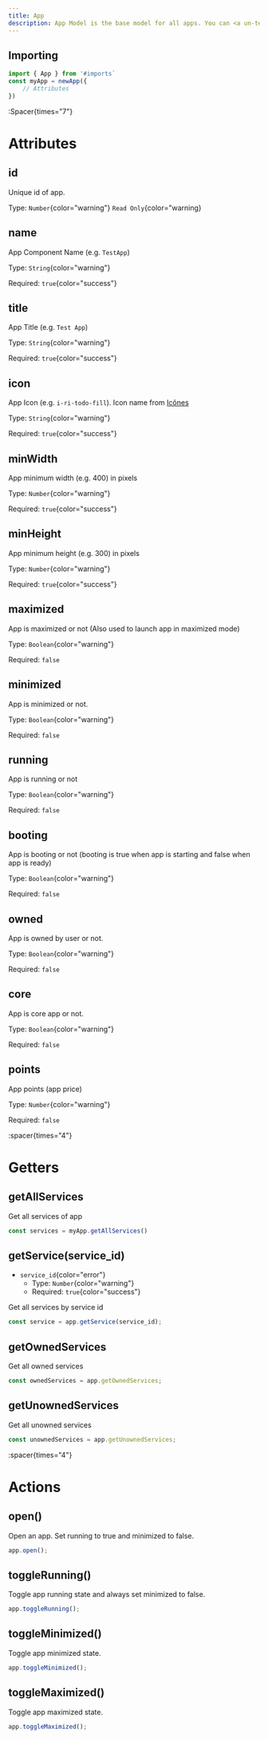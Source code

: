```yaml
---
title: App
description: App Model is the base model for all apps. You can <a un-text="white" href="https://github.com/EnabApp/core/blob/master/src/runtime/classes/App.ts">click here</a> visit github repository for more information.
---
```



## Importing
```ts
import { App } from '#imports`
const myApp = newApp({
    // Attributes
})
```

:Spacer{times="7"}


# Attributes
## id
Unique id of app.

Type: `Number`{color="warning"} `Read Only`{color="warning}


## name
App Component Name (e.g. `TestApp`)

Type: `String`{color="warning"}

Required: `true`{color="success"}


## title
App Title (e.g. `Test App`)

Type: `String`{color="warning"}

Required: `true`{color="success"}


## icon

App Icon (e.g. `i-ri-todo-fill`). Icon name from [Icônes](https://icones.js.org)

Type: `String`{color="warning"}

Required: `true`{color="success"}


## minWidth
App minimum width (e.g. 400) in pixels

Type: `Number`{color="warning"}

Required: `true`{color="success"}

## minHeight
App minimum height (e.g. 300) in pixels

Type: `Number`{color="warning"}

Required: `true`{color="success"}

## maximized
App is maximized or not (Also used to launch app in maximized mode)

Type: `Boolean`{color="warning"}

Required: `false`


## minimized
App is minimized or not.

Type: `Boolean`{color="warning"}

Required: `false`


## running
App is running or not

Type: `Boolean`{color="warning"}

Required: `false`


## booting
App is booting or not (booting is true when app is starting and false when app is ready)

Type: `Boolean`{color="warning"}

Required: `false`


## owned
App is owned by user or not.

Type: `Boolean`{color="warning"}

Required: `false`


## core
App is core app or not.

Type: `Boolean`{color="warning"}

Required: `false`

## points
App points (app price)

Type: `Number`{color="warning"}

Required: `false`



:spacer{times="4"}



# Getters


## getAllServices
Get all services of app
```ts
const services = myApp.getAllServices()
```

## getService(service_id)
- `service_id`{color="error"}
    - Type: `Number`{color="warning"}
    - Required: `true`{color="success"}

Get all services by service id
```ts
const service = app.getService(service_id);
```

## getOwnedServices
Get all owned services
```ts
const ownedServices = app.getOwnedServices;
```

## getUnownedServices
Get all unowned services
```ts
const unownedServices = app.getUnownedServices;
```



:spacer{times="4"}



# Actions

## open()
Open an app. Set running to true and minimized to false.
```ts
app.open();
```

## toggleRunning()
Toggle app running state and always set minimized to false.
```ts
app.toggleRunning();
```

## toggleMinimized()
Toggle app minimized state.
```ts
app.toggleMinimized();
```

## toggleMaximized()
Toggle app maximized state.
```ts
app.toggleMaximized();
```
